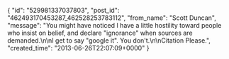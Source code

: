  {
   "id": "529981337037803",
   "post_id": "462493170453287_462528253783112",
   "from_name": "Scott Duncan",
   "message": "You might have noticed I have a little hostility toward people who insist on belief, and declare \"ignorance\" when sources are demanded.\n\nI get to say \"google it\". You don't.\n\nCitation Please.",
   "created_time": "2013-06-26T22:07:09+0000"
 }
